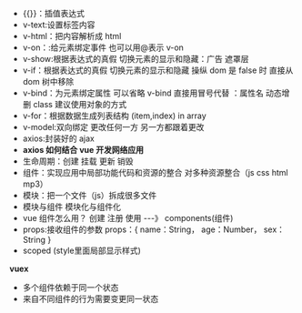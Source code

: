 - {{}}：插值表达式
- v-text:设置标签内容
- v-html：把内容解析成 html
- v-on：:给元素绑定事件 也可以用@表示 v-on
- v-show:根据表达式的真假 切换元素的显示和隐藏：广告 遮罩层
- v-if：根据表达式的真假 切换元素的显示和隐藏 操纵 dom 是 false 时 直接从 dom 树中移除
- v-bind：为元素绑定属性 可以省略 v-bind 直接用冒号代替 ：属性名 动态增删 class 建议使用对象的方式
- v-for：根据数据生成列表结构 (item,index) in array
- v-model:双向绑定 更改任何一方 另一方都跟着更改
- axios:封装好的 ajax
- **axios 如何结合 vue 开发网络应用**
- 生命周期：创建 挂载 更新 销毁
- 组件：实现应用中局部功能代码和资源的整合 对多种资源整合（js css html mp3）
- 模块：把一个文件（js）拆成很多文件
- 模块与组件 模块化与组件化
- vue 组件怎么用？ 创建 注册 使用 ---》 components(组件)
- props:接收组件的参数
  props：{
  name：String，
  age：Number，
  sex：String
  }
- scoped (style里面局部显示样式)

**vuex**
- 多个组件依赖于同一个状态
- 来自不同组件的行为需要变更同一状态